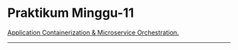 # Praktikum Minggu-11

[Application Containerization & Microservice Orchestration.](latihan.md)

---